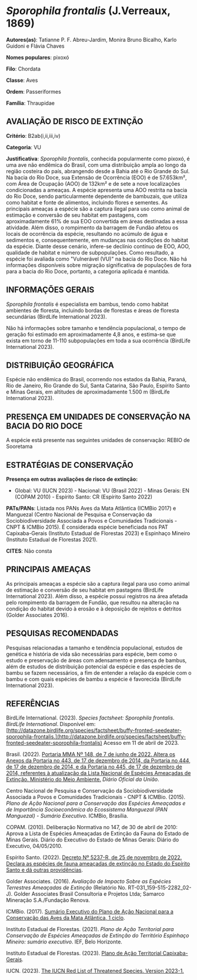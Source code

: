 # *Sporophila frontalis* (J.Verreaux, 1869)

**Autores(as)**: Tatianne P. F. Abreu-Jardim, Monira Bruno Bicalho, Karlo Guidoni e Flávia Chaves

**Nomes populares**: pixoxó

**Filo**: Chordata

**Classe**: Aves

**Ordem**: Passeriformes

**Família**: Thraupidae

## AVALIAÇÃO DE RISCO DE EXTINÇÃO

**Critério**: B2ab(i,ii,iii,iv)

**Categoria**: VU

**Justificativa**: *Sporophila frontalis*, conhecida popularmente como pixoxó, é uma ave não endêmica do Brasil, com uma distribuição ampla ao longo da região costeira do país, abrangendo desde a Bahia até o Rio Grande do Sul. Na bacia do Rio Doce, sua Extensão de Ocorrência (EOO) é de 57.653km², com Área de Ocupação (AOO) de 132km² e de sete a nove localizações condicionadas a ameaças. A espécie apresenta uma AOO restrita na bacia do Rio Doce, sendo particularmente dependente de bambuzais, que utiliza como habitat e fonte de alimentos, incluindo flores e sementes. As principais ameaças a espécie são a captura ilegal para uso como animal de estimação e conversão de seu habitat em pastagens, com aproximadamente 61% de sua EOO convertida em áreas destinadas a essa atividade. Além disso, o rompimento da barragem de Fundão afetou os locais de ocorrência da espécie, resultando no acúmulo de água e sedimentos e, consequentemente, em mudanças nas
condições do habitat da espécie. Diante desse cenário, infere-se declínio contínuo de EOO, AOO, qualidade de habitat e número de subpopulações. Como resultado, a espécie foi avaliada como "Vulnerável (VU)" na bacia do Rio Doce. Não há informações disponíveis sobre migração significativa de populações de fora para a bacia do Rio Doce, portanto, a categoria aplicada é mantida.

## INFORMAÇÕES GERAIS

*Sporophila frontalis* é especialista em bambus, tendo como habitat ambientes de floresta, incluindo bordas de florestas e áreas de floresta secundárias (BirdLife International 2023).

Não há informações sobre tamanho e tendência populacional, o tempo de geração foi estimado em aproximadamente 4,8 anos, e estima-se que exista em torno de 11-110 subpopulações em toda a sua ocorrência (BirdLife International 2023).

## DISTRIBUIÇÃO GEOGRÁFICA

Espécie não endêmica do Brasil, ocorrendo nos estados da Bahia, Paraná, Rio de Janeiro, Rio Grande do Sul, Santa Catarina, São Paulo, Espírito Santo e Minas Gerais, em altitudes de aproximadamente 1.500 m (BirdLife International 2023).

## PRESENÇA EM UNIDADES DE CONSERVAÇÃO NA BACIA DO RIO DOCE

A espécie está presente nas seguintes unidades de conservação: REBIO de Sooretama

## ESTRATÉGIAS DE CONSERVAÇÃO

**Presença em outras avaliações de risco de extinção:**

-   Global: VU (IUCN 2023) -   Nacional: VU (Brasil 2022) -   Minas Gerais: EN (COPAM 2010) -   Espírito Santo: CR (Espírito Santo 2022)

**PATs/PANs**: Listada nos PANs Aves da Mata Atlântica (ICMBio 2017) e Manguezal (Centro Nacional de Pesquisa e Conservação da Sociobiodiversidade Associada a Povos e Comunidades Tradicionais - CNPT & ICMBio 2015). É considerada espécie beneficiada nos PAT Capixaba-Gerais (Instituto Estadual de Florestas 2023) e Espinhaço Mineiro (Instituto Estadual de Florestas 2021).

**CITES**: Não consta

## PRINCIPAIS AMEAÇAS

As principais ameaças a espécie são a captura ilegal para uso como animal de estimação e conversão de seu habitat em pastagens (BirdLife International 2023). Além disso, a espécie possui registros na área afetada pelo rompimento da barragem de Fundão, que resultou na alteração na condição do habitat devido à erosão e à deposição de rejeitos e detritos (Golder Associates 2016).

## PESQUISAS RECOMENDADAS

Pesquisas relacionadas a tamanho e tendência populacional, estudos de genética e história de vida são necessárias para espécie, bem como o estudo e preservação de áreas com adensamento e presença de bambus, além de estudos de distribuição potencial da espécie e das espécies de bambu se fazem necessários, a fim de entender a relação da espécie com o bambu e com quais espécies de bambu a espécie é favorecida (BirdLife International 2023).

## REFERÊNCIAS

BirdLife International. (2023). *Species factsheet: Sporophila frontalis*. *BirdLife International*. Disponível em: [http://datazone.birdlife.org/species/factsheet/buffy-fronted-seedeater-sporophila-frontalis.](http://datazone.birdlife.org/species/factsheet/buffy-fronted-seedeater-sporophila-frontalis) Acesso em 11 de abril de 2023.

Brasil. (2022). [Portaria MMA Nº 148, de 7 de junho de 2022. Altera os Anexos da Portaria no 443, de 17 de dezembro de 2014, da Portaria no 444, de 17 de dezembro de 2014, e da Portaria no 445, de 17 de dezembro de 2014, referentes à atualização da Lista Nacional de Espécies Ameaçadas de Extinção. Ministério do Meio Ambiente.](https://in.gov.br/en/web/dou/-/portaria-mma-n-148-de-7-de-junho-de-2022-406272733) *Diário Oficial da União*.

Centro Nacional de Pesquisa e Conservação da Sociobiodiversidade Associada a Povos e Comunidades Tradicionais - CNPT & ICMBio. (2015).  *Plano de Ação Nacional para a Conservação das Espécies Ameaçadas e de Importância Socioeconômica do Ecossistema Manguezal (PAN Manguezal) - Sumário Executivo*. ICMBio, Brasília.

COPAM. (2010). Deliberação Normativa no 147, de 30 de abril de 2010: Aprova a Lista de Espécies Ameaçadas de Extinção da Fauna do Estado de Minas Gerais. Diário do Executivo do Estado de Minas Gerais: Diário do Executivo, 04/05/2010.

Espírito Santo. (2022). [Decreto Nº 5237-R, de 25 de novembro de 2022.  Declara as espécies de fauna ameaçadas de extinção no Estado do Espírito Santo e dá outras providências](https://iema.es.gov.br/Media/iema/FAUNA/Decreto%205237-R_2022_25-Nov%20-%20Fauna%20(s-peixes)%20-%20Lista%20de%20Esp%C3%A9cies%20Amea%C3%A7adas%20de%20Extin%C3%A7%C3%A3o.pdf).

Golder Associates. (2016). *Avaliação de Impacto Sobre as Espécies Terrestres Ameaçadas de Extinção* (Relatório No.  RT-031_159-515-2282_02-J). Golder Associates Brasil Consultoria e Projetos Ltda; Samarco Mineração S.A./Fundação Renova.

ICMBio. (2017). [Sumário Executivo do Plano de Ação Nacional para a Conservação das Aves da Mata Atlântica, 1 ciclo](https://www.gov.br/icmbio/pt-br/assuntos/biodiversidade/pan/pan-aves-da-mata-atlantica).

Instituto Estadual de Florestas. (2021). *Plano de Ação Territorial para Conservação de Espécies Ameaçadas de Extinção do Território Espinhaço Mineiro: sumário executivo*. IEF, Belo Horizonte.

Instituto Estadual de Florestas. (2023). [Plano de Ação Territorial Capixaba-Gerais](http://www.ief.mg.gov.br/biodiversidade/-planodeacaoterritorialcapixabagerais).

IUCN. (2023). [The IUCN Red List of Threatened Species. Version 2023-1.](https://www.iucnredlist.org.)
